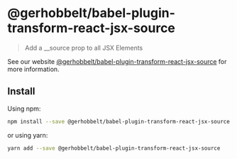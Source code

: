 # @gerhobbelt/babel-plugin-transform-react-jsx-source

> Add a __source prop to all JSX Elements

See our website [@gerhobbelt/babel-plugin-transform-react-jsx-source](https://new.babeljs.io/docs/en/next/babel-plugin-transform-react-jsx-source.html) for more information.

## Install

Using npm:

```sh
npm install --save @gerhobbelt/babel-plugin-transform-react-jsx-source
```

or using yarn:

```sh
yarn add --save @gerhobbelt/babel-plugin-transform-react-jsx-source
```
